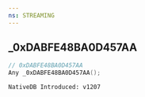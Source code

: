 ```yaml
---
ns: STREAMING
---
```

## _0xDABFE48BA0D457AA

```c
// 0xDABFE48BA0D457AA
Any _0xDABFE48BA0D457AA();
```

```
NativeDB Introduced: v1207
```


